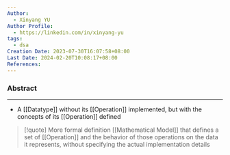 ```yaml
---
Author:
  - Xinyang YU
Author Profile:
  - https://linkedin.com/in/xinyang-yu
tags:
  - dsa
Creation Date: 2023-07-30T16:07:58+08:00
Last Date: 2024-02-20T10:08:17+08:00
References: 
---
```

### Abstract
---
- A [[Datatype]] without its [[Operation]] implemented, but with the concepts of its [[Operation]] defined


>[!quote] More formal definition 
> [[Mathematical Model]] that defines a set of [[Operation]] and the behavior of those operations on the data it represents, without specifying the actual implementation details